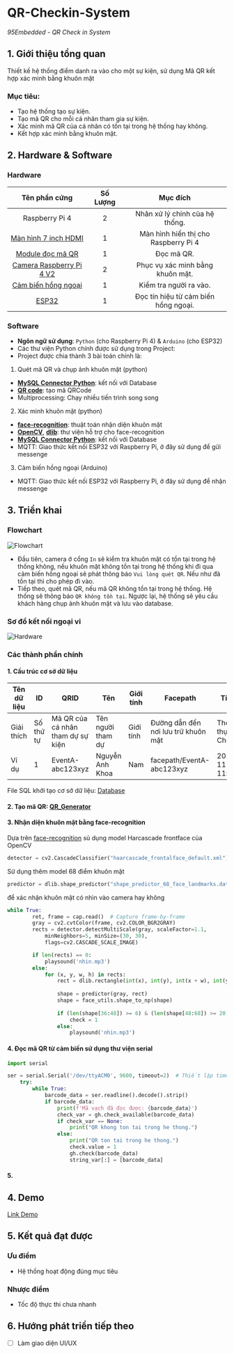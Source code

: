 # QR-Checkin-System

*95Embedded - QR Check in System*
## 1. Giới thiệu tổng quan

Thiết kế hệ thống điểm danh ra vào cho một sự kiện, sử dụng Mã QR kết hợp xác minh bằng khuôn mặt

### Mục tiêu:

- Tạo hệ thống tạo sự kiện.
- Tạo mã QR cho mỗi cá nhân tham gia sự kiện.
- Xác minh mã QR của cá nhân có tồn tại trong hệ thống hay không. 
- Kết hợp xác minh bằng khuôn mặt.

## 2. Hardware & Software

### Hardware 
|Tên phần cứng|Số Lượng|Mục đích|
|:---:|:---:|:---:|
|Raspberry Pi 4|2|Nhân xử lý chính của hệ thống.|
|[Màn hình 7 inch HDMI](https://shopee.vn/M%C3%A0n-h%C3%ACnh-7-inch-IPS-HDMI-1024X600-i.29514670.16478114938)|1|Màn hình hiển thị cho Raspberry Pi 4|
|[Module đọc mã QR](https://hshop.vn/products/mach-gm65-1d-2d-qr-barcode-reader-scanner-module)|1|Đọc mã QR.|
|[Camera Raspberry Pi 4 V2](https://hshop.vn/products/camera-raspberry-pi-v2-8mp)|2|Phục vụ xác minh bằng khuôn mặt.|
|[Cảm biến hồng ngoại](https://hshop.vn/products/cam-bien-vat-can-hong-ngoai-e3f-ds100c4-adjustable-ir-infrared-proximity-sensor)|1|Kiểm tra người ra vào.|
|[ESP32](https://icdayroi.com/kit-rf-thu-phat-wifi-ble-esp32-wroom-32u-devkitc)|1|Đọc tín hiệu từ cảm biến hồng ngoại.|

### Software 
- **Ngôn ngữ sử dụng**: `Python` (cho Raspberry Pi 4) & `Arduino` (cho ESP32)
- Các thư viện Python chính được sử dụng trong Project:
- Project được chia thành 3 bài toán chính là:
1. Quét mã QR và chụp ảnh khuôn mặt (python)
- [**MySQL Connector Python**](https://pypi.org/project/mysql-connector-python/): kết nối với Database
- [**QR code**](https://pypi.org/project/qrcode/): tạo mã QRCode
- Multiprocessing: Chạy nhiều tiến trình song song
2. Xác minh khuôn mặt (python)
- [**face-recognition**](https://github.com/ageitgey/face_recognition): thuật toán nhận diện khuôn mặt
- [**OpenCV**](https://pypi.org/project/opencv-python/), [**dlib**](https://pypi.org/project/dlib/): thư viện hỗ trợ cho face-recognition
- [**MySQL Connector Python**](https://pypi.org/project/mysql-connector-python/): kết nối với Database
- MQTT: Giao thức kết nối ESP32 với Raspberry Pi, ở đây sử dụng để gửi messenge
3. Cảm biến hồng ngoại (Arduino)
- MQTT: Giao thức kết nối ESP32 với Raspberry Pi, ở đây sử dụng để nhận messenge


## 3. Triển khai

### Flowchart

![Flowchart](https://github.com/nakhoa1010/QR-Checkin-System/blob/main/pic/flowchart.png?raw=true)

- Đầu tiên, camera ở cổng `In` sẽ kiểm tra khuôn mặt có tồn tại trong hệ thống không, nếu khuôn mặt không tồn tại trong hệ thống khi đi qua cảm biến hồng ngoại sẽ phát thông báo `Vui lòng quét QR`. Nếu như đã tồn tại thì cho phép đi vào.
- Tiếp theo, quét mã QR, nếu mã QR không tồn tại trong hệ thống. Hệ thống sẽ thông báo `QR không tồn tại`. Ngược lại, hệ thống sẽ yêu cầu khách hàng chụp ảnh khuôn mặt và lưu vào database.

### Sơ đồ kết nối ngoại vi
![Hardware](https://github.com/nakhoa1010/QR-Checkin-System/blob/main/pic/hardware.png?raw=true)


### Các thành phần chính

#### 1. Cấu trúc cơ sở dữ liệu
|Tên dữ liệu|ID|QRID|Tên|Giới tính|Facepath|TimeIn|
|---|---|---|---|---|---|---|
|Giải thích|Số thứ tự|Mã QR của cá nhân tham dự sự kiện|Tên người tham dự|Giới tính|Đường dẫn đến nơi lưu trữ khuôn mặt|Thời gian thực hiện Check In|
|Ví dụ|1|EventA-abc123xyz|Nguyễn Anh Khoa|Nam|facepath/EventA-abc123xyz|2023-11-07 11:06:37|

File SQL khởi tạo cơ sở dữ liệu: [Database](https://github.com/nakhoa1010/QR-Checkin-System/blob/main/main/yourtablename.sql)

#### 2. Tạo mã QR: [QR_Generator](https://github.com/nakhoa1010/QR-Checkin-System/blob/main/main/QR_Generator.py)


#### 3. Nhận diện khuôn mặt bằng face-recognition

Dựa trên [face-recognition](https://github.com/ageitgey/face_recognition) sủ dụng model Harcascade frontface của OpenCV
```python
detector = cv2.CascadeClassifier("haarcascade_frontalface_default.xml") 
```

Sử dụng thêm model 68 điểm khuôn mặt
```python
predictor = dlib.shape_predictor("shape_predictor_68_face_landmarks.dat")
``` 
để xác nhận khuôn mặt có nhìn vào camera hay không 
```python
while True:
        ret, frame = cap.read()  # Capture frame-by-frame
        gray = cv2.cvtColor(frame, cv2.COLOR_BGR2GRAY)
        rects = detector.detectMultiScale(gray, scaleFactor=1.1, 
            minNeighbors=5, minSize=(30, 30),
            flags=cv2.CASCADE_SCALE_IMAGE)

        if len(rects) == 0:
            playsound('nhin.mp3')
        else:
            for (x, y, w, h) in rects:
                rect = dlib.rectangle(int(x), int(y), int(x + w), int(y + h))
                
                shape = predictor(gray, rect)
                shape = face_utils.shape_to_np(shape)
                
                if (len(shape[36:48]) >= 6) & (len(shape[48:68]) >= 20):  # Số lượng điểm đánh dấu mắt ít nhất là 6
                    check = 1
                else:
                    playsound('nhin.mp3')
```

#### 4. Đọc mã QR từ cảm biến sử dụng thư viện serial
```python
import serial
```
```python 
ser = serial.Serial('/dev/ttyACM0', 9600, timeout=2)  # Thiết lập timeout ở đây
    try:
        while True:
            barcode_data = ser.readline().decode().strip()
            if barcode_data:
                print(f'Mã vạch đã đọc được: {barcode_data}')
                check_var = gh.check_available(barcode_data)
                if check_var == None:
                    print("QR khong ton tai trong he thong.")
                else:
                    print("QR ton tai trong he thong.") 
                    check.value = 1
                    gh.check(barcode_data)
                    string_var[:] = [barcode_data]
```

#### 5. 

## 4. Demo
[Link Demo](https://youtube.com/)
## 5. Kết quả đạt được

### Ưu điểm
- Hệ thống hoạt động đúng mục tiêu

### Nhược điểm
- Tốc độ thực thi chưa nhanh

## 6. Hướng phát triển tiếp theo
- [ ] Làm giao diện UI/UX



